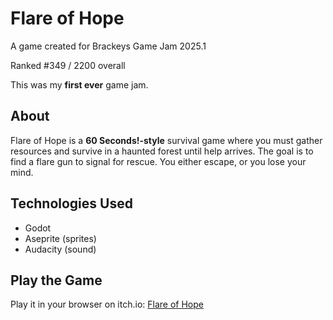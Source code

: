 # Flare of Hope  

A game created for Brackeys Game Jam 2025.1

Ranked #349 / 2200 overall  

This was my **first ever** game jam.  

## About  
Flare of Hope is a **60 Seconds!-style** survival game where you must gather resources and survive in a haunted forest until help arrives. The goal is to find a flare gun to signal for rescue. You either escape, or you lose your mind.  


## Technologies Used  
- Godot
- Aseprite (sprites)  
- Audacity (sound)  

## Play the Game  
Play it in your browser on itch.io: [Flare of Hope](https://milanmj11.itch.io/flare-of-hope)

